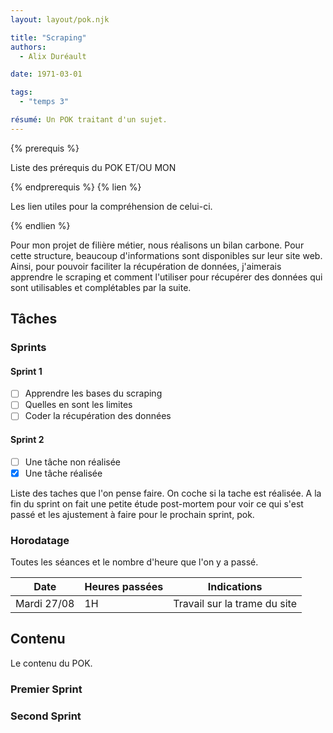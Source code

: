```yaml
---
layout: layout/pok.njk

title: "Scraping"
authors:
  - Alix Duréault

date: 1971-03-01

tags: 
  - "temps 3"

résumé: Un POK traitant d'un sujet.
---
```


{% prerequis %}

Liste des prérequis du POK ET/OU MON

{% endprerequis %}
{% lien %}

Les lien utiles pour la compréhension de celui-ci.

{% endlien %}

Pour mon projet de filière métier, nous réalisons un bilan carbone. Pour cette structure, beaucoup d'informations sont disponibles sur leur site web. Ainsi, pour pouvoir faciliter la récupération de données, j'aimerais apprendre le scraping et comment l'utiliser pour récupérer des données qui sont utilisables et complétables par la suite.

## Tâches

### Sprints

#### Sprint 1

- [ ] Apprendre les bases du scraping
- [ ] Quelles en sont les limites
- [ ] Coder la récupération des données

#### Sprint 2

- [ ] Une tâche non réalisée
- [x] Une tâche réalisée

Liste des taches que l'on pense faire. On coche si la tache est réalisée. A la fin du sprint on fait une petite étude post-mortem pour voir ce qui s'est passé et les ajustement à faire pour le prochain sprint, pok.

### Horodatage

Toutes les séances et le nombre d'heure que l'on y a passé.

| Date | Heures passées | Indications |
| -------- | -------- |-------- |
| Mardi 27/08  | 1H  | Travail sur la trame du site |

## Contenu

Le contenu du POK.

### Premier Sprint

### Second Sprint
